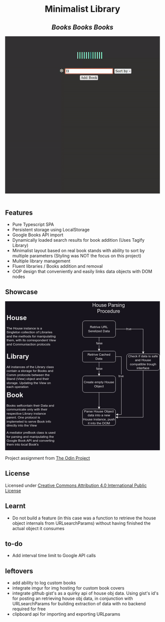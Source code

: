 <div align="center"> 
<h1>Minimalist Library</h1>
<h2><em>Books Books Books</em></h2>
<img src="./assets/output.gif" width="750">
</div>
</br>

## Features

- Pure Typescript SPA
- Persistent storage using LocalStorage
- Google Books API import
- Dynamically loaded search results for book addition (Uses Tagify Library)
- Minimalist layout based on real book stands with ability to sort by multiple parameters (Styling was NOT the focus on this project)
- Multiple library management
- Fluent libraries / Books addition and removal
- OOP design that conveniently and easily links data objects with DOM nodes

## Showcase 

![](./assets/library-flow.jpg)

Project assignment from [The Odin Project](https://www.theodinproject.com/lessons/node-path-javascript-library)

## License

Licensed under [Creative Commons Attribution 4.0 International Public License](https://creativecommons.org/licenses/by/4.0/)

## Learnt

- Do not build a feature (in this case was a function to retrieve the house object internals from URLsearchParams) without having finished the actual object it consumes 

## to-do

- Add interval time limit to Google API calls 

## leftovers

- add ability to log custom books
- integrate imgur for img hosting for custom book covers
- integrate github gist's as a quirky api of house obj data. Using gist's id's for posting an retrieving house obj data, in conjunction with URLsearchParams for building extraction of data with no backend required for free
- clipboard api for importing and exporting URLparams

